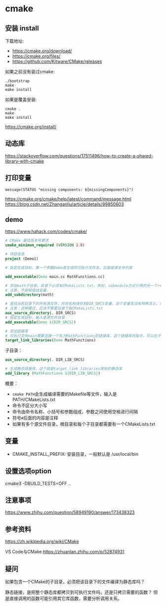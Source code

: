 # cmake

## 安装 install

下载地址:
* https://cmake.org/download/
* https://cmake.org/files/
* https://github.com/Kitware/CMake/releases

如果之前没有装过cmake:
```shell
./bootstrap
make
make install
```
如果是覆盖安装:
```shell
cmake .
make      
make install
```
https://cmake.org/install/

## 动态库

https://stackoverflow.com/questions/17511496/how-to-create-a-shared-library-with-cmake

## 打印变量

```
message(STATUS "missing components: ${missingComponents}")
```
https://cmake.org/cmake/help/latest/command/message.html
https://blog.csdn.net/Zhanganliu/article/details/99850603

## demo

https://www.hahack.com/codes/cmake/
```cmake
# CMake 最低版本号要求
cmake_minimum_required (VERSION 2.8)

# 项目信息
project (Demo1)

# 指定生成目标。第一个参数Demo是生成的可执行文件名，后面是源文件列表

add_executable(Demo main.cc MathFunctions.cc)

# 添加math子目录。目录下必须有CMakeLists.txt。例如，submodule方式引用的另一个repo，有自己的cmake配置。
# 注意，不是赋值给变量。
add_subdirectory(math)

# 查找当前目录下的所有源文件，并将名称保存到DIR_SRCS变量。这个变量名没有特殊含义，只要与add_executable保持一致即可
# 注意：这种模式，应该不需要目录下有CMakeLists.txt
aux_source_directory(. DIR_SRCS)
# 指定生成目标，输入是源文件目录
add_executable(Demo ${DIR_SRCS})

# 添加链接库
# 可执行文件main需要连接一个名为MathFunctions的链接库。这个链接库的指令，可以在子目录的cmake配置中
target_link_libraries(Demo MathFunctions)
```

子目录：
```cmake
aux_source_directory(. DIR_LIB_SRCS)

# 生成静态链接库。这个就是target_link_libraries用到的静态库
add_library (MathFunctions ${DIR_LIB_SRCS})
```

概要：
* `cmake PATH`会生成编译需要的Makefile等文件，输入是 PATH/CMakeLists.txt
* 命令不区分大小写
* 命令由命令名称、小括号和参数组成，参数之间使用空格进行间隔
* 符号`#`后面的内容是注释
* 如果有多个源文件目录，根目录和每个子目录都需要有一个CMakeLists.txt

## 变量

* CMAKE_INSTALL_PREFIX: 安装目录，一般默认是 /usr/local/bin

## 设置选项option

 cmake3 -DBUILD_TESTS=OFF ..

## 注意事项

https://www.zhihu.com/question/58949190/answer/173438323

## 参考资料

https://zh.wikipedia.org/wiki/CMake

VS Code与CMake
https://zhuanlan.zhihu.com/p/52874931




## 疑问

如果包含一个CMake的子目录，必须把该目录下的文件编译为静态库吗？

静态链接，是把整个静态库都拷贝到可执行文件吗，还是只拷贝需要的函数？
但是直接调用的函数可能引用其它库函数，需要分析调用关系。




